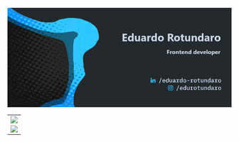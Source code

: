 ![Cover](https://github.com/EduardoRotundaro/EduardoRotundaro/blob/main/cover.jpg?raw=true)

<center>
    <table>
        <tr>
            <td><img align="left" src="https://github-readme-stats.vercel.app/api/top-langs/?username=EduardoRotundaro&hide=html&layout=compact&theme=buefy" /></td>
        </tr>
        <tr>
            <td><img align="left" src="https://github-readme-stats.vercel.app/api?username=EduardoRotundaro&theme=buefy"/></td>
        </tr>
    </table>
</center> 

<!--
**EduardoRotundaro/EduardoRotundaro** is a ✨ _special_ ✨ repository because its `README.md` (this file) appears on your GitHub profile.

Here are some ideas to get you started:

- 🔭 I’m currently working on ...
- 🌱 I’m currently learning ...
- 👯 I’m looking to collaborate on ...
- 🤔 I’m looking for help with ...
- 💬 Ask me about ...
- 📫 How to reach me: ...
- 😄 Pronouns: ...
- ⚡ Fun fact: ...
-->
